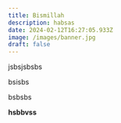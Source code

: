 ```yaml
---
title: Bismillah
description: habsas
date: 2024-02-12T16:27:05.933Z
image: /images/banner.jpg
draft: false
---
```

jsbsjsbsbs

bsisbs

bsbsbs

**hsbbvss**
